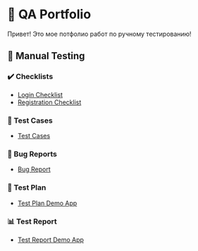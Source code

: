 # 🧩 QA Portfolio

Привет! 
Это мое потфолио работ по ручному тестированию!

## 📂 Manual Testing

### ✔️ Checklists
- [Login Checklist](Manual-Testing/Checklists/login_checklist.xlsx)
- [Registration Checklist](Manual-Testing/Checklists/registration_checklist.xlsx)

### 🧪 Test Cases
- [Test Cases](Manual-Testing/Test-Cases/test_cases_example.xlsx)

### 🐞 Bug Reports
- [Bug Report](Manual-Testing/Bug-Reports/bug_report_example.pdf)

### 📑 Test Plan
- [Test Plan Demo App](Manual-Testing/Test-Plan/test_plan_demo_app.docx)

### 📊 Test Report
- [Test Report Demo App](Manual-Testing/Test-Report/test_report_demo_app.pdf)

